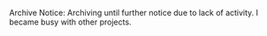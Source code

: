 Archive Notice: Archiving until further notice due to lack of activity. I became busy with other projects.
